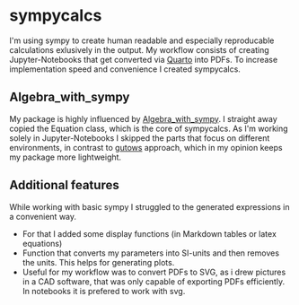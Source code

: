# sympycalcs

I'm using sympy to create human readable and especially reproducable calculations exlusively in the output. My workflow consists of creating Jupyter-Notebooks that get converted via [Quarto](https://quarto.org/) into PDFs.
To increase implementation speed and convenience I created sympycalcs. 

## Algebra_with_sympy

My package is highly influenced by [Algebra_with_sympy](https://github.com/gutow/Algebra_with_Sympy). I straight away copied the Equation class, which is the core of sympycalcs.
As I'm working solely in Jupyter-Notebooks I skipped the parts that focus on different environments, in contrast to [gutows](https://github.com/gutow) approach, which in my opinion keeps my package more lightweight.

## Additional features
While working with basic sympy I struggled to the generated expressions in a convenient way.
-  For that I added some display functions (in Markdown tables or latex equations)
-  Function that converts my parameters into SI-units and then removes the units. This helps for generating plots.
-  Useful for my workflow was to convert PDFs to SVG, as i drew pictures in a CAD software, that was only capable of exporting PDFs efficiently. In notebooks it is prefered to work with svg.

